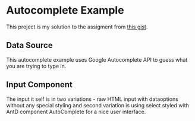 
# Autocomplete Example

This project is my solution to the assigment from [this gist](https://gist.github.com/hejld/a292ba3840bed29837f31427baa22dc1).

## Data Source

This autocomplete example uses Google Autocomplete API to guess what you are trying to type in.

## Input Component

The input it self is in two variations - raw HTML input with dataoptions without any special styling and second variation is using select styled with AntD component AutoComplete for a nice user interface.
